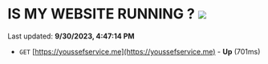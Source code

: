# IS MY WEBSITE RUNNING ? [![](https://img.shields.io/static/v1?label=Sponsor&message=%E2%9D%A4&logo=GitHub&color=%23fe8e86)](https://github.com/sponsors/<username>)

Last updated: **9/30/2023, 4:47:14 PM**

- `GET` [https://youssefservice.me](https://youssefservice.me) - **Up** (701ms)
